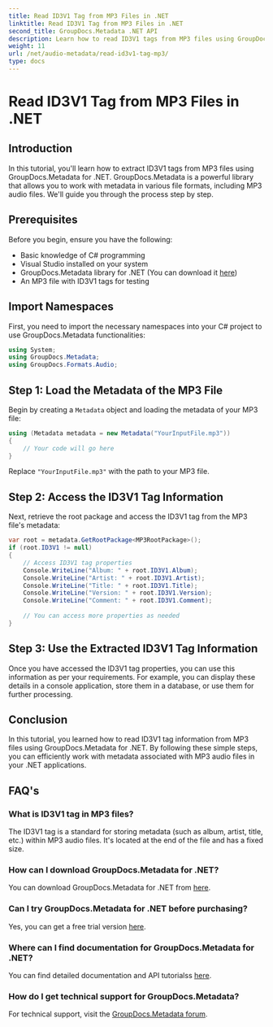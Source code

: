 ```yaml
---
title: Read ID3V1 Tag from MP3 Files in .NET
linktitle: Read ID3V1 Tag from MP3 Files in .NET
second_title: GroupDocs.Metadata .NET API
description: Learn how to read ID3V1 tags from MP3 files using GroupDocs.Metadata for .NET. Step-by-step tutorial with code examples.
weight: 11
url: /net/audio-metadata/read-id3v1-tag-mp3/
type: docs
---
```

# Read ID3V1 Tag from MP3 Files in .NET

## Introduction
In this tutorial, you'll learn how to extract ID3V1 tags from MP3 files using GroupDocs.Metadata for .NET. GroupDocs.Metadata is a powerful library that allows you to work with metadata in various file formats, including MP3 audio files. We'll guide you through the process step by step.
## Prerequisites
Before you begin, ensure you have the following:
- Basic knowledge of C# programming
- Visual Studio installed on your system
- GroupDocs.Metadata library for .NET (You can download it [here](https://releases.groupdocs.com/metadata/net/))
- An MP3 file with ID3V1 tags for testing

## Import Namespaces
First, you need to import the necessary namespaces into your C# project to use GroupDocs.Metadata functionalities:
```csharp
using System;
using GroupDocs.Metadata;
using GroupDocs.Formats.Audio;
```
## Step 1: Load the Metadata of the MP3 File
Begin by creating a `Metadata` object and loading the metadata of your MP3 file:
```csharp
using (Metadata metadata = new Metadata("YourInputFile.mp3"))
{
    // Your code will go here
}
```
Replace `"YourInputFile.mp3"` with the path to your MP3 file.
## Step 2: Access the ID3V1 Tag Information
Next, retrieve the root package and access the ID3V1 tag from the MP3 file's metadata:
```csharp
var root = metadata.GetRootPackage<MP3RootPackage>();
if (root.ID3V1 != null)
{
    // Access ID3V1 tag properties
    Console.WriteLine("Album: " + root.ID3V1.Album);
    Console.WriteLine("Artist: " + root.ID3V1.Artist);
    Console.WriteLine("Title: " + root.ID3V1.Title);
    Console.WriteLine("Version: " + root.ID3V1.Version);
    Console.WriteLine("Comment: " + root.ID3V1.Comment);
    
    // You can access more properties as needed
}
```
## Step 3: Use the Extracted ID3V1 Tag Information
Once you have accessed the ID3V1 tag properties, you can use this information as per your requirements. For example, you can display these details in a console application, store them in a database, or use them for further processing.

## Conclusion
In this tutorial, you learned how to read ID3V1 tag information from MP3 files using GroupDocs.Metadata for .NET. By following these simple steps, you can efficiently work with metadata associated with MP3 audio files in your .NET applications.

## FAQ's
### What is ID3V1 tag in MP3 files?
The ID3V1 tag is a standard for storing metadata (such as album, artist, title, etc.) within MP3 audio files. It's located at the end of the file and has a fixed size.
### How can I download GroupDocs.Metadata for .NET?
You can download GroupDocs.Metadata for .NET from [here](https://releases.groupdocs.com/metadata/net/).
### Can I try GroupDocs.Metadata for .NET before purchasing?
Yes, you can get a free trial version [here](https://releases.groupdocs.com/).
### Where can I find documentation for GroupDocs.Metadata for .NET?
You can find detailed documentation and API tutorialss [here](https://tutorials.groupdocs.com/metadata/net/).
### How do I get technical support for GroupDocs.Metadata?
For technical support, visit the [GroupDocs.Metadata forum](https://forum.groupdocs.com/c/metadata/14).
